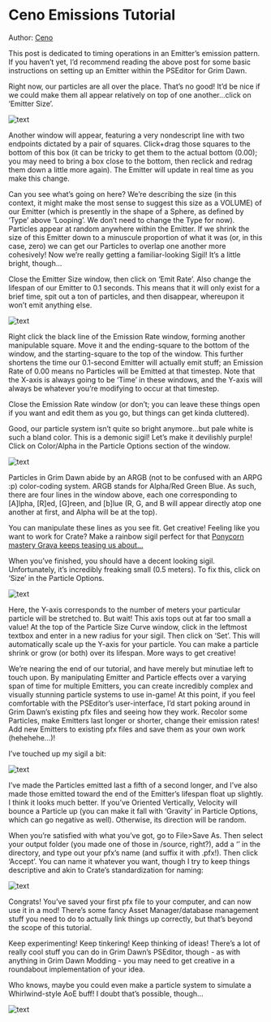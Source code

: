 # Ceno Emissions Tutorial
Author: [Ceno](https://forums.crateentertainment.com/u/ceno/summary)

This post is dedicated to timing operations in an Emitter’s emission pattern. If you haven’t yet, I’d recommend reading the above post for some basic instructions on setting up an Emitter within the PSEditor for Grim Dawn.

Right now, our particles are all over the place. That’s no good! It’d be nice if we could make them all appear relatively on top of one another…click on ‘Emitter Size’.

![text](https://i.imgur.com/91jBO66.png)

Another window will appear, featuring a very nondescript line with two endpoints dictated by a pair of squares. Click+drag those squares to the bottom of this box (it can be tricky to get them to the actual bottom (0.00); you may need to bring a box close to the bottom, then reclick and redrag them down a little more again). The Emitter will update in real time as you make this change.

Can you see what’s going on here? We’re describing the size (in this context, it might make the most sense to suggest this size as a VOLUME) of our Emitter (which is presently in the shape of a Sphere, as defined by ‘Type’ above ‘Looping’. We don’t need to change the Type for now). Particles appear at random anywhere within the Emitter. If we shrink the size of this Emitter down to a minuscule proportion of what it was (or, in this case, zero) we can get our Particles to overlap one another more cohesively! Now we’re really getting a familiar-looking Sigil! It’s a little bright, though…

Close the Emitter Size window, then click on ‘Emit Rate’. Also change the lifespan of our Emitter to 0.1 seconds. This means that it will only exist for a brief time, spit out a ton of particles, and then disappear, whereupon it won’t emit anything else.

![text](https://i.imgur.com/yKWdcVL.png)

Right click the black line of the Emission Rate window, forming another manipulable square. Move it and the ending-square to the bottom of the window, and the starting-square to the top of the window. This further shortens the time our 0.1-second Emitter will actually emit stuff; an Emission Rate of 0.00 means no Particles will be Emitted at that timestep. Note that the X-axis is always going to be ‘Time’ in these windows, and the Y-axis will always be whatever you’re modifying to occur at that timestep.

Close the Emission Rate window (or don’t; you can leave these things open if you want and edit them as you go, but things can get kinda cluttered).

Good, our particle system isn’t quite so bright anymore…but pale white is such a bland color. This is a demonic sigil! Let’s make it devilishly purple! Click on Color/Alpha in the Particle Options section of the window.

![text](https://i.imgur.com/nd3Ue52.png)

Particles in Grim Dawn abide by an ARGB (not to be confused with an ARPG :p) color-coding system. ARGB stands for Alpha/Red Green Blue. As such, there are four lines in the window above, each one corresponding to [A]lpha, [R]ed, [G]reen, and [b]lue (R, G, and B will appear directly atop one another at first, and Alpha will be at the top).

You can manipulate these lines as you see fit. Get creative! Feeling like you want to work for Crate? Make a rainbow sigil perfect for that [Ponycorn mastery Grava keeps teasing us about…](https://www.twitch.tv/crateentertainment)

When you’ve finished, you should have a decent looking sigil. Unfortunately, it’s incredibly freaking small (0.5 meters). To fix this, click on ‘Size’ in the Particle Options.

![text](https://i.imgur.com/oJolpkM.png)

Here, the Y-axis corresponds to the number of meters your particular particle will be stretched to. But wait! This axis tops out at far too small a value! At the top of the Particle Size Curve window, click in the leftmost textbox and enter in a new radius for your sigil. Then click on ‘Set’. This will automatically scale up the Y-axis for your particle. You can make a particle shrink or grow (or both) over its lifespan. More ways to get creative!

We’re nearing the end of our tutorial, and have merely but minutiae left to touch upon. By manipulating Emitter and Particle effects over a varying span of time for multiple Emitters, you can create incredibly complex and visually stunning particle systems to use in-game! At this point, if you feel comfortable with the PSEditor’s user-interface, I’d start poking around in Grim Dawn’s existing pfx files and seeing how they work. Recolor some Particles, make Emitters last longer or shorter, change their emission rates! Add new Emitters to existing pfx files and save them as your own work (hehehehe…)!

I’ve touched up my sigil a bit:

![text](https://i.imgur.com/JizQXXA.png)

I’ve made the Particles emitted last a fifth of a second longer, and I’ve also made those emitted toward the end of the Emitter’s lifespan float up slightly. I think it looks much better. If you’ve Oriented Vertically, Velocity will bounce a Particle up (you can make it fall with ‘Gravity’ in Particle Options, which can go negative as well). Otherwise, its direction will be random.

When you’re satisfied with what you’ve got, go to File>Save As. Then select your output folder (you made one of those in /source, right?), add a ‘’ in the directory, and type out your pfx’s name (and suffix it with .pfx!). Then click ‘Accept’. You can name it whatever you want, though I try to keep things descriptive and akin to Crate’s standardization for naming:

![text](https://i.imgur.com/M1RzOZF.png)

Congrats! You’ve saved your first pfx file to your computer, and can now use it in a mod! There’s some fancy Asset Manager/database management stuff you need to do to actually link things up correctly, but that’s beyond the scope of this tutorial.

Keep experimenting! Keep tinkering! Keep thinking of ideas! There’s a lot of really cool stuff you can do in Grim Dawn’s PSEditor, though - as with anything in Grim Dawn Modding - you may need to get creative in a roundabout implementation of your idea.

Who knows, maybe you could even make a particle system to simulate a Whirlwind-style AoE buff! I doubt that’s possible, though…

![text](https://i.imgur.com/4B8DafD.png)